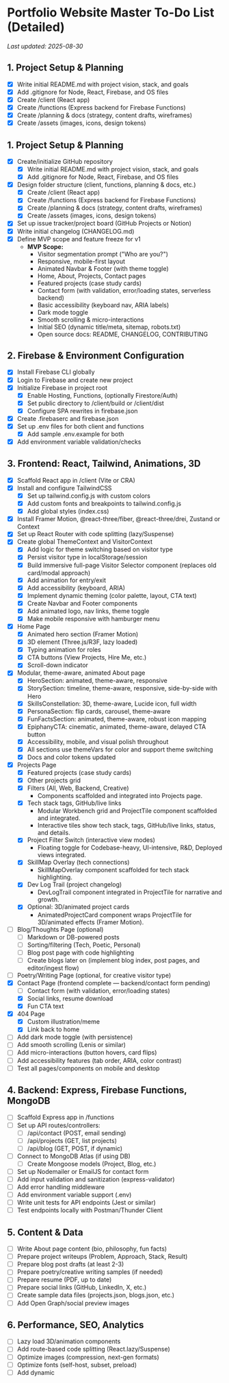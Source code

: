 # Portfolio Website Master To-Do List (Detailed)

_Last updated: 2025-08-30_

## 1. Project Setup & Planning
  - [x] Write initial README.md with project vision, stack, and goals
  - [x] Add .gitignore for Node, React, Firebase, and OS files
  - [x] Create /client (React app)
  - [x] Create /functions (Express backend for Firebase Functions)
  - [x] Create /planning & docs (strategy, content drafts, wireframes)
  - [x] Create /assets (images, icons, design tokens)
## 1. Project Setup & Planning
- [x] Create/initialize GitHub repository
  - [x] Write initial README.md with project vision, stack, and goals
  - [x] Add .gitignore for Node, React, Firebase, and OS files
- [x] Design folder structure (client, functions, planning & docs, etc.)
  - [x] Create /client (React app)
  - [x] Create /functions (Express backend for Firebase Functions)
  - [x] Create /planning & docs (strategy, content drafts, wireframes)
  - [x] Create /assets (images, icons, design tokens)
- [x] Set up issue tracker/project board (GitHub Projects or Notion)
- [x] Write initial changelog (CHANGELOG.md)
- [x] Define MVP scope and feature freeze for v1
  - **MVP Scope:**
    - Visitor segmentation prompt ("Who are you?")
    - Responsive, mobile-first layout
    - Animated Navbar & Footer (with theme toggle)
    - Home, About, Projects, Contact pages
    - Featured projects (case study cards)
    - Contact form (with validation, error/loading states, serverless backend)
    - Basic accessibility (keyboard nav, ARIA labels)
    - Dark mode toggle
    - Smooth scrolling & micro-interactions
    - Initial SEO (dynamic title/meta, sitemap, robots.txt)
    - Open source docs: README, CHANGELOG, CONTRIBUTING

## 2. Firebase & Environment Configuration
- [x] Install Firebase CLI globally
- [x] Login to Firebase and create new project
- [x] Initialize Firebase in project root
  - [x] Enable Hosting, Functions, (optionally Firestore/Auth)
  - [x] Set public directory to /client/build or /client/dist
  - [x] Configure SPA rewrites in firebase.json
- [x] Create .firebaserc and firebase.json
- [x] Set up .env files for both client and functions
  - [x] Add sample .env.example for both
- [x] Add environment variable validation/checks

## 3. Frontend: React, Tailwind, Animations, 3D
- [x] Scaffold React app in /client (Vite or CRA)
- [x] Install and configure TailwindCSS
  - [x] Set up tailwind.config.js with custom colors
  - [x] Add custom fonts and breakpoints to tailwind.config.js
  - [x] Add global styles (index.css)
- [x] Install Framer Motion, @react-three/fiber, @react-three/drei, Zustand or Context
- [x] Set up React Router with code splitting (lazy/Suspense)
- [x] Create global ThemeContext and VisitorContext
  - [x] Add logic for theme switching based on visitor type
  - [x] Persist visitor type in localStorage/session
  - [x] Build immersive full-page Visitor Selector component (replaces old card/modal approach)
  - [x] Add animation for entry/exit
  - [x] Add accessibility (keyboard, ARIA)
  - [x] Implement dynamic theming (color palette, layout, CTA text)
  - [x] Create Navbar and Footer components
  - [x] Add animated logo, nav links, theme toggle
  - [x] Make mobile responsive with hamburger menu
- [x] Home Page
  - [x] Animated hero section (Framer Motion)
  - [x] 3D element (Three.js/R3F, lazy loaded)
  - [x] Typing animation for roles
  - [x] CTA buttons (View Projects, Hire Me, etc.)
  - [x] Scroll-down indicator
- [x] Modular, theme-aware, animated About page
  - [x] HeroSection: animated, theme-aware, responsive
  - [x] StorySection: timeline, theme-aware, responsive, side-by-side with Hero
  - [x] SkillsConstellation: 3D, theme-aware, Lucide icon, full width
  - [x] PersonaSection: flip cards, carousel, theme-aware
  - [x] FunFactsSection: animated, theme-aware, robust icon mapping
  - [x] EpiphanyCTA: cinematic, animated, theme-aware, delayed CTA button
  - [x] Accessibility, mobile, and visual polish throughout
  - [x] All sections use themeVars for color and support theme switching
  - [x] Docs and color tokens updated
- [x] Projects Page
  - [x] Featured projects (case study cards)
  - [x] Other projects grid
  - [x] Filters (All, Web, Backend, Creative)
    - Components scaffolded and integrated into Projects page.
  - [x] Tech stack tags, GitHub/live links
    - Modular Workbench grid and ProjectTile component scaffolded and integrated.
    - Interactive tiles show tech stack, tags, GitHub/live links, status, and details.
  - [x] Project Filter Switch (interactive view modes)
    - Floating toggle for Codebase-heavy, UI-intensive, R&D, Deployed views integrated.
  - [x] SkillMap Overlay (tech connections)
    - SkillMapOverlay component scaffolded for tech stack highlighting.
  - [x] Dev Log Trail (project changelog)
    - DevLogTrail component integrated in ProjectTile for narrative and growth.
  - [x] Optional: 3D/animated project cards
    - AnimatedProjectCard component wraps ProjectTile for 3D/animated effects (Framer Motion).
- [ ] Blog/Thoughts Page (optional)
  - [ ] Markdown or DB-powered posts
  - [ ] Sorting/filtering (Tech, Poetic, Personal)
  - [ ] Blog post page with code highlighting
  - [ ] Create blogs later on (implement blog index, post pages, and editor/ingest flow)
- [ ] Poetry/Writing Page (optional, for creative visitor type)
- [x] Contact Page (frontend complete — backend/contact form pending)
  - [ ] Contact form (with validation, error/loading states)
  - [x] Social links, resume download
  - [x] Fun CTA text
- [x] 404 Page
  - [x] Custom illustration/meme
  - [x] Link back to home
- [ ] Add dark mode toggle (with persistence)
- [ ] Add smooth scrolling (Lenis or similar)
- [ ] Add micro-interactions (button hovers, card flips)
- [ ] Add accessibility features (tab order, ARIA, color contrast)
- [ ] Test all pages/components on mobile and desktop

## 4. Backend: Express, Firebase Functions, MongoDB
- [ ] Scaffold Express app in /functions
- [ ] Set up API routes/controllers:
  - [ ] /api/contact (POST, email sending)
  - [ ] /api/projects (GET, list projects)
  - [ ] /api/blog (GET, POST, if dynamic)
- [ ] Connect to MongoDB Atlas (if using DB)
  - [ ] Create Mongoose models (Project, Blog, etc.)
- [ ] Set up Nodemailer or EmailJS for contact form
- [ ] Add input validation and sanitization (express-validator)
- [ ] Add error handling middleware
- [ ] Add environment variable support (.env)
- [ ] Write unit tests for API endpoints (Jest or similar)
- [ ] Test endpoints locally with Postman/Thunder Client

## 5. Content & Data
- [ ] Write About page content (bio, philosophy, fun facts)
- [ ] Prepare project writeups (Problem, Approach, Stack, Result)
- [ ] Prepare blog post drafts (at least 2-3)
- [ ] Prepare poetry/creative writing samples (if needed)
- [ ] Prepare resume (PDF, up to date)
- [ ] Prepare social links (GitHub, LinkedIn, X, etc.)
- [ ] Create sample data files (projects.json, blogs.json, etc.)
- [ ] Add Open Graph/social preview images

## 6. Performance, SEO, Analytics
- [ ] Lazy load 3D/animation components
- [ ] Add route-based code splitting (React.lazy/Suspense)
- [ ] Optimize images (compression, next-gen formats)
- [ ] Optimize fonts (self-host, subset, preload)
- [ ] Add dynamic <title> and <meta> tags per page (React Helmet)
- [ ] Add OG/social sharing tags (og:image, og:title, etc.)
- [ ] Add sitemap.xml and robots.txt
- [ ] Add accessibility features (keyboard nav, ARIA, color contrast)
- [ ] Integrate Firebase Analytics or Plausible
- [ ] Run Lighthouse audits and fix issues

## 7. Testing & QA
- [ ] Write unit tests for key components (Jest, React Testing Library)
- [ ] Write integration tests for API endpoints
- [ ] Test all forms (validation, error, loading, success)
- [ ] Test on multiple browsers (Chrome, Firefox, Edge, Safari)
- [ ] Test on multiple devices (mobile, tablet, desktop)
- [ ] Test accessibility (screen reader, keyboard nav)
- [ ] Test performance (Lighthouse, WebPageTest)

## 8. Deployment
- [ ] Build React app (npm run build)
- [ ] Configure firebase.json and .firebaserc for hosting + functions
- [ ] Deploy to Firebase Hosting + Functions
- [ ] Attach custom domain (optional)
- [ ] Set up HTTPS and test SSL
- [ ] Test production build (mobile, desktop, slow network)
- [ ] Set up error monitoring (Sentry or similar, optional)

## 9. Open Source & Launch
- [ ] Polish README.md (stack, features, screenshots, Lighthouse score)
- [ ] Add license (MIT or preferred)
- [ ] Add CONTRIBUTING.md with guidelines
- [ ] Add CODE_OF_CONDUCT.md (optional)
- [ ] Create launch checklist (final QA, backups, etc.)
- [ ] Share on LinkedIn, X, dev communities
- [ ] Pin repo on GitHub profile

## 10. Optional Power-Ups (V2+)
- [ ] Admin panel (auth + CRUD for projects/blogs)
- [ ] Real-time visitor count (Firebase Realtime DB)
- [ ] Live visitor map (GeoIP + map API)
- [ ] Interactive CLI landing (command-line prompt UI)
- [ ] AI-generated poetry (OpenAI API integration)
- [ ] Konami code Easter egg (hidden features)
- [ ] Resume JSON API (serve resume as JSON endpoint)
- [ ] Multilingual support (English/Urdu toggle)
- [ ] Animated route transitions (Framer Motion)
- [ ] Live GitHub stats widget
- [ ] Feedback button (bug/feature request form)

---

## Notes / Next steps
- Implement backend /api/contact endpoint (functions or server) and wire to frontend contact form.
- Run a Lighthouse audit and address top accessibility and performance issues.

> Update this checklist as you progress. Treat it as your product roadmap!
